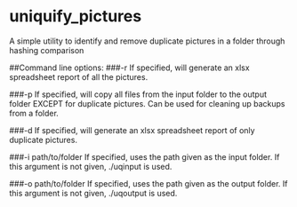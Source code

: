 # uniquify_pictures
A simple utility to identify and remove duplicate pictures in a folder through hashing comparison

##Command line options:
###-r
If specified, will generate an xlsx spreadsheet report of all the pictures.

###-p
If specified, will copy all files from the input folder to the output folder EXCEPT for duplicate pictures.
Can be used for cleaning up backups from a folder.

###-d
If specified, will generate an xlsx spreadsheet report of only duplicate pictures.

###-i path/to/folder
If specified, uses the path given as the input folder.
If this argument is not given, ./uqinput is used.

###-o path/to/folder
If specified, uses the path given as the output folder.
If this argument is not given, ./uqoutput is used.
